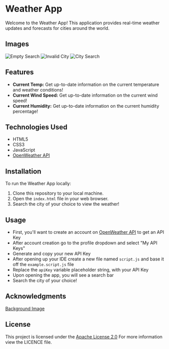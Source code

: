 # Weather App
Welcome to the Weather App! This application provides real-time weather updates and forecasts for cities around the world.

## Images
![Empty Search](https://github.com/JPHMarchB/weather-app/assets/153705879/d90e7eb2-6974-4ed3-9998-9ec313d0c5ac)
![Invalid City](https://github.com/JPHMarchB/weather-app/assets/153705879/5f77e8c1-4f07-4132-9524-fb9ce5677754)
![City Search](https://github.com/JPHMarchB/weather-app/assets/153705879/41519c8f-e84c-4500-b5ca-4dbb4090278d)

## Features
- **Current Temp:** Get up-to-date information on the current temperature and weather conditions!
- **Current Wind Speed:** Get up-to-date information on the current wind speed!
- **Current Humidity:** Get up-to-date information on the current humidity percentage!


## Technologies Used
- HTML5
- CSS3
- JavaScript
- [OpenWeather API](https://openweathermap.org/)

## Installation
To run the Weather App locally:

1. Clone this repository to your local machine.
2. Open the `index.html` file in your web browser.
3. Search the city of your choice to view the weather!

## Usage
- First, you'll want to create an account on [OpenWeather API](https://openweathermap.org/) to get an API Key
- After account creation go to the profile dropdown and select "My API Keys"
- Generate and copy your new API Key
- After opening up your IDE create a new file named `script.js` and base it off the `example.script.js` file
- Replace the `apiKey` variable placeholder string, with your API Key 
- Upon opening the app, you will see a search bar
- Search the city of your choice!

## Acknowledgments
[Background Image](https://unsplash.com/photos/white-clouds-and-blue-sky-during-daytime-Vun-71Vy2hc)


## License
This project is licensed under the [Apache License 2.0](LICENSE) For more information view the LICENCE file.

